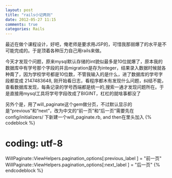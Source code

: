 ```yaml
---
layout: post
title: "rails小记两则"
date: 2012-05-27 11:15
comments: true
categories: Rails
---
```


最近在做个课程设计，好吧，俺老师是要求用JSP的，可惜我那弱爆了的水平是不可能完成的。于是顶着各种压力自己用rails来做。

今天才发现个问题，原来mysql默认存储的int貌似最多是10位就爆了，原本我的数据库中有学号那个字段的并且migration是存为integer，结果录入数据时候就各种甭了，因为学校学号都是10位数，不管我输入的是什么，进了数据库的学号字段都变成 2147483648, 刚开始看日志，看程序都木有发现什么问题，纠结不能，查看数据库发现，每条记录的学号西端都是统一的,搜索一通才发现问题所在。于是直接用mysql工具将学号字段改成了BIGINT，杠杠的就啥事都没了

另外个是，用了will_paginate这个gem做分页，不过默认显示的是“previous”和“next”，改为中文的“前一页”和“后一页”需要先在config/initializers/ 下新建一个will_paginate.rb,  and then在里头加入
{% codeblock %}
# coding: utf-8
WillPaginate::ViewHelpers.pagination_options[:previous_label ] =  "前一页"
WillPaginate::ViewHelpers.pagination_options[:next_label ] =  "后一页"
{% endcodeblock %}
